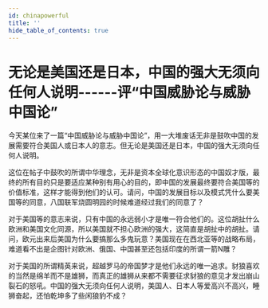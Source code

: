 ```yaml
---
id: chinapowerful
title: ''
hide_table_of_contents: true
---
```


# 无论是美国还是日本，中国的强大无须向任何人说明------评“中国威胁论与威胁中国论”

今天某位来了一篇“中国威胁论与威胁中国论”，用一大堆废话无非是鼓吹中国的发展需要符合美国人或日本人的意志。但无论是美国还是日本，中国的强大无须向任何人说明。 

这位在帖子中鼓吹的所谓中华理念，无非是资本全球化意识形态的中国奴才版，最终的所有目的只是要适应某种别有用心的目的，即中国的发展最终要符合美国等的价值标准，这样才能得到他们的认可。请问，中国的发展目标以及模式凭什么要美国等的同意，八国联军烧圆明园的时候难道经过我们的同意了？ 

对于美国等的意志来说，只有中国的永远弱小才是唯一符合他们的。这位胡扯什么欧洲和美国文化同源，所以美国就不担心欧洲的强大，这简直是胡扯中的胡扯。请问，欧元出来后美国为什么要搞那么多鬼玩意？美国现在在西北亚等的战略布局，难道看不出是企图针对欧洲、俄国、中国甚至还包括印度的所谓一箭N雕？ 

对于美国的所谓精英来说，超越罗马的帝国梦才是他们永远的唯一追求。豺狼喜欢的当然是绵羊而不是雄狮，而真正的雄狮从来都不需要征求豺狼的意见才发出崩山裂石的怒吼。中国的强大无须向任何人说明，美国人、日本人等爱高兴不高兴，睡狮奋起，还怕乾坤多了些闲狼豹不成？